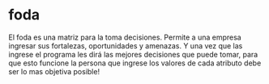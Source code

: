 # foda
El foda es una matriz para la toma decisiones. Permite a una empresa ingresar sus fortalezas, oportunidades y amenazas. Y una vez que las ingrese el programa les dirá las mejores decisiones que puede tomar, para que esto funcione la persona que ingrese los valores de cada atributo debe ser lo mas objetiva posible!
